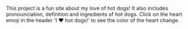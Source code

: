 This project is a fun site about my love of hot dogs! It also includes pronounciation, definition and ingredients of hot dogs.
Click on the heart emoji in the header 'I ❤️ hot dogs!' to see the color of the heart change.

